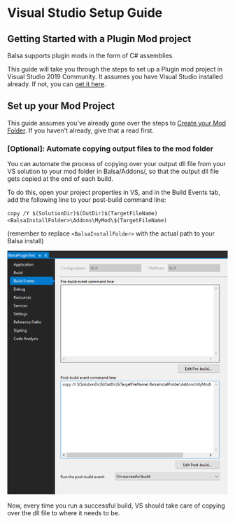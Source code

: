 # Visual Studio Setup Guide

## Getting Started with a Plugin Mod project
Balsa supports plugin mods in the form of C# assemblies. 

This guide will take you through the steps to set up a Plugin mod project in Visual Studio 2019 Community.
It assumes you have Visual Studio installed already. If not, you can [get it here](https://visualstudio.microsoft.com/vs/community/).


## Set up your Mod Project 
This guide assumes you've already gone over the steps to [Create your Mod Folder](gettingstarted.md). If you haven't already, give that a read first.





### [Optional]: Automate copying output files to the mod folder
You can automate the process of copying over your output dll file from your VS solution to your mod folder in Balsa/Addons/, so that the output dll file gets copied at the end of each build.

To do this, open your project properties in VS, and in the Build Events tab, add the following line to your post-build command line:

```
copy /Y $(SolutionDir)$(OutDir)$(TargetFileName) <BalsaInstallFolder>\Addons\MyMod\$(TargetFileName)
```  
(remember to replace `<BalsaInstallFolder>` with the actual path to your Balsa install)

![](img/vsaddonautomateoutputcopy.png)

Now, every time you run a successful build, VS should take care of copying over the dll file to where it needs to be.
